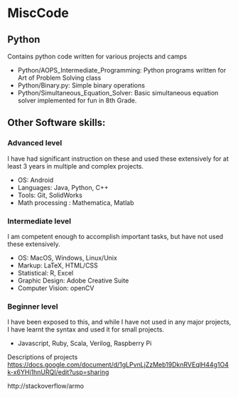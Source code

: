 # MiscCode

## Python
Contains python code written for various projects and camps

* Python/AOPS_Intermediate_Programming: Python programs written for Art of Problem Solving class
* Python/Binary.py: Simple binary operations
* Python/Simultaneous_Equation_Solver: Basic simultaneous equation solver implemented for fun in 8th Grade.

## Other Software skills:
### Advanced level
I have had significant instruction on these and used these extensively for at least 3 years in multiple and complex projects.
* OS: Android
* Languages: Java, Python, C++
* Tools: Git, SolidWorks
* Math processing : Mathematica, Matlab
### Intermediate level
I am competent enough to accomplish important tasks, but have not used these extensively.
* OS: MacOS, Windows, Linux/Unix
* Markup: LaTeX, HTML/CSS
* Statistical: R, Excel
* Graphic Design: Adobe Creative Suite
* Computer Vision: openCV
### Beginner level
I have been exposed to this, and while I have not used in any major projects, I have learnt the syntax and used it for small projects.
* Javascript, Ruby, Scala, Verilog, Raspberry Pi

Descriptions of projects https://docs.google.com/document/d/1gLPvnLjZzMeb19DknRVEqlH44g1O4k-x6YHj1hnURQI/edit?usp=sharing 

http://stackoverflow/armo 
